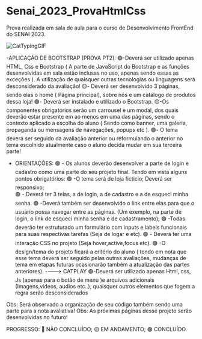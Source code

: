 # Senai_2023_ProvaHtmlCss
 Prova realizada em sala de aula para o curso de Desenvolvimento FrontEnd do SENAI 2023. 

![CatTypingGIF](https://github.com/amandallmoreira/Senai_2023_ProvaHtmlCss/assets/138037027/28adf674-1d9c-4c55-b62d-1ae8b26baf78)

-APLICAÇÃO DE BOOTSTRAP (PROVA PT2):
🟢-Deverá ser utilizado apenas HTML, Css e Bootstrap ( A parte de JavaScript do Bootstrap e as funções desenvolvidas em sala estão inclusas no uso, apenas sendo essas as exceções ). A utilização de quaisquer outras tecnologias ou linguagens será desconsiderado da avaliação!
🟡- Deverá ser desenvolvido 3 páginas, sendo elas o home ( Página principal), sobre nós e um catálogo de produtos dessa loja!
🟢- Deverá ser instalado e utilizado o Bootstrap. 
🟡-Os componentes obrigatórios serão um carrousel e um modal, dos quais deverão estar presente em ao menos em uma das
páginas, sendo o contexto aplicado a escolha do aluno ( Sendo como banner, uma galeria, propaganda ou mensagens de navegações, popups etc ).
🟢- O tema deverá ser seguido da avaliação anterior ou reformulando o anterior no tema escolhido atualmente caso o aluno decida mudar em sua terceira parte!

 - ORIENTAÇÕES:
🟢 - Os alunos deverão desenvolver a parte de login e cadastro como uma parte do seu projeto final. Tendo em vista alguns pontos obrigatórios:
🟢 -O tema será de loja ficticio; Deverá ser responsivo;  
🟢 - Deverá ter 3 telas, a de login, a de cadastro e a de esqueci minha senha.
🟢 -Deverá também ser desenvolvido o link entre elas para que o usuário possa navegar entre as páginas. (Um exemplo, na parte de login, o link de esqueci minha senha e de cadastramento);
🟢 -Todas deverão ter estruturado um formulário com inputs e labels funcionais para suas respectivas tarefas (Seja de logar e etc).
🟢 - Deverá ter uma interação CSS no projeto (Seja hover,active,focus etc).
🟢 -O design/tema do projeto ficará a critério do aluno ( tendo em nota que esse tema deverá ser seguido pelas outras avaliações, mudanças de tema em etapas futuras ocasionarão também a atualização das partes anteriores). ----> CATPLAY
🟢-Deverá ser utilizado apenas Html, css, Js (apenas para o botão de menu )e arquivos adicionais (Imagens,videos, audios etc..), quaisquer outros elementos que fogem a regra serão desconsiderados

Obs: Será observado a organização de seu código também sendo uma parte para a nota avaliativa!
Obs: As próximas páginas desse projeto serão desenvolvidas no futuro!

PROGRESSO:
🔴 NÃO CONCLUÍDO;
🟡 EM ANDAMENTO;
🟢 CONCLUÍDO.

